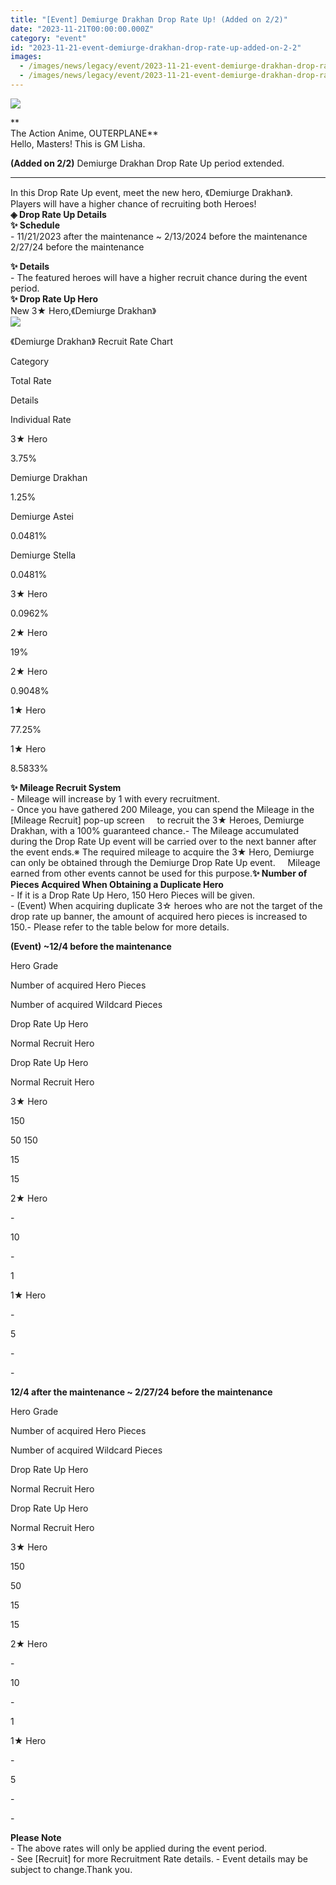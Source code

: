 ```yaml
---
title: "[Event] Demiurge Drakhan Drop Rate Up! (Added on 2/2)"
date: "2023-11-21T00:00:00.000Z"
category: "event"
id: "2023-11-21-event-demiurge-drakhan-drop-rate-up-added-on-2-2"
images:
  - /images/news/legacy/event/2023-11-21-event-demiurge-drakhan-drop-rate-up-added-on-2-2/68e1809c090146b596d065b52cf4e780.webp
  - /images/news/legacy/event/2023-11-21-event-demiurge-drakhan-drop-rate-up-added-on-2-2/018862c60e304dfab2d60fef4150a6eb.webp
---
```


![](/images/news/legacy/event/2023-11-21-event-demiurge-drakhan-drop-rate-up-added-on-2-2/68e1809c090146b596d065b52cf4e780.webp)  

**  
The Action Anime, OUTERPLANE**  
Hello, Masters! This is GM Lisha.

**(Added on 2/2)** Demiurge Drakhan Drop Rate Up period extended.

* * *

In this Drop Rate Up event, meet the new hero, 《Demiurge Drakhan》.  
Players will have a higher chance of recruiting both Heroes!  
**◈ Drop Rate Up Details**  
**✨ Schedule**   
\- 11/21/2023 after the maintenance ~ 2/13/2024 before the maintenance 2/27/24 before the maintenance  
  
**✨ Details**   
\- The featured heroes will have a higher recruit chance during the event period.  
**✨ Drop Rate Up Hero**   
New 3★ Hero,《Demiurge Drakhan》  
![](/images/news/legacy/event/2023-11-21-event-demiurge-drakhan-drop-rate-up-added-on-2-2/018862c60e304dfab2d60fef4150a6eb.webp)  
  
《Demiurge Drakhan》 Recruit Rate Chart 

Category

Total Rate

Details

Individual Rate

3★ Hero

3.75%

Demiurge Drakhan

1.25%

Demiurge Astei

0.0481%

Demiurge Stella

0.0481%

3★ Hero

0.0962%

2★ Hero

19%

2★ Hero

0.9048%

1★ Hero

77.25%

1★ Hero

8.5833%

  
**✨ Mileage Recruit System**   
\- Mileage will increase by 1 with every recruitment.  
\- Once you have gathered 200 Mileage, you can spend the Mileage in the \[Mileage Recruit\] pop-up screen     to recruit the 3★ Heroes, Demiurge Drakhan, with a 100% guaranteed chance.- The Mileage accumulated during the Drop Rate Up event will be carried over to the next banner after the event ends.※ The required mileage to acquire the 3★ Hero, Demiurge can only be obtained through the Demiurge Drop Rate Up event.     Mileage earned from other events cannot be used for this purpose.**✨ Number of Pieces Acquired When Obtaining a Duplicate Hero**  
\- If it is a Drop Rate Up Hero, 150 Hero Pieces will be given.  
\- (Event) When acquiring duplicate 3☆ heroes who are not the target of the drop rate up banner, the amount of acquired hero pieces is increased to 150.- Please refer to the table below for more details.

**(Event) ~12/4 before the maintenance**

Hero Grade

Number of acquired Hero Pieces

Number of acquired Wildcard Pieces

Drop Rate Up Hero

Normal Recruit Hero

Drop Rate Up Hero

Normal Recruit Hero

3★ Hero

150

50 150

15

15

2★ Hero

\-

10

\-

1

1★ Hero

\-

5

\-

\-

**12/4 after the maintenance ~ 2/27/24 before the maintenance**

Hero Grade

Number of acquired Hero Pieces

Number of acquired Wildcard Pieces

Drop Rate Up Hero

Normal Recruit Hero

Drop Rate Up Hero

Normal Recruit Hero

3★ Hero

150

50

15

15

2★ Hero

\-

10

\-

1

1★ Hero

\-

5

\-

\-

**Please Note**  
\- The above rates will only be applied during the event period.  
\- See \[Recruit\] for more Recruitment Rate details. - Event details may be subject to change.Thank you.
